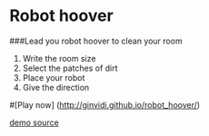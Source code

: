# Robot hoover
###Lead you robot hoover to clean your room

1. Write the room size
2. Select the patches of dirt
3. Place your robot 
4. Give the direction

#[Play now] (http://ginvidi.github.io/robot_hoover/)

[demo source](https://github.com/ginvidi/robot_hoover/tree/gh-pages)

